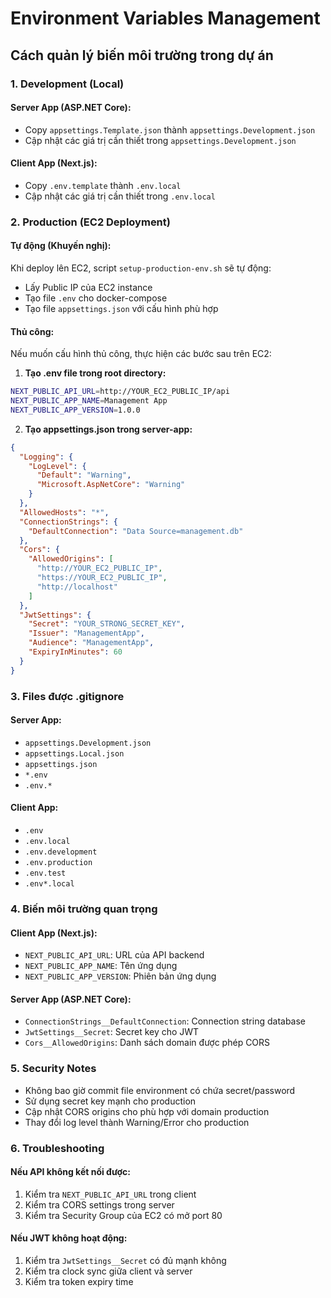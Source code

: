 # Environment Variables Management

## Cách quản lý biến môi trường trong dự án

### 1. Development (Local)

#### Server App (ASP.NET Core):

- Copy `appsettings.Template.json` thành `appsettings.Development.json`
- Cập nhật các giá trị cần thiết trong `appsettings.Development.json`

#### Client App (Next.js):

- Copy `.env.template` thành `.env.local`
- Cập nhật các giá trị cần thiết trong `.env.local`

### 2. Production (EC2 Deployment)

#### Tự động (Khuyến nghị):

Khi deploy lên EC2, script `setup-production-env.sh` sẽ tự động:

- Lấy Public IP của EC2 instance
- Tạo file `.env` cho docker-compose
- Tạo file `appsettings.json` với cấu hình phù hợp

#### Thủ công:

Nếu muốn cấu hình thủ công, thực hiện các bước sau trên EC2:

1. **Tạo .env file trong root directory:**

```bash
NEXT_PUBLIC_API_URL=http://YOUR_EC2_PUBLIC_IP/api
NEXT_PUBLIC_APP_NAME=Management App
NEXT_PUBLIC_APP_VERSION=1.0.0
```

2. **Tạo appsettings.json trong server-app:**

```json
{
  "Logging": {
    "LogLevel": {
      "Default": "Warning",
      "Microsoft.AspNetCore": "Warning"
    }
  },
  "AllowedHosts": "*",
  "ConnectionStrings": {
    "DefaultConnection": "Data Source=management.db"
  },
  "Cors": {
    "AllowedOrigins": [
      "http://YOUR_EC2_PUBLIC_IP",
      "https://YOUR_EC2_PUBLIC_IP",
      "http://localhost"
    ]
  },
  "JwtSettings": {
    "Secret": "YOUR_STRONG_SECRET_KEY",
    "Issuer": "ManagementApp",
    "Audience": "ManagementApp",
    "ExpiryInMinutes": 60
  }
}
```

### 3. Files được .gitignore

#### Server App:

- `appsettings.Development.json`
- `appsettings.Local.json`
- `appsettings.json`
- `*.env`
- `.env.*`

#### Client App:

- `.env`
- `.env.local`
- `.env.development`
- `.env.production`
- `.env.test`
- `.env*.local`

### 4. Biến môi trường quan trọng

#### Client App (Next.js):

- `NEXT_PUBLIC_API_URL`: URL của API backend
- `NEXT_PUBLIC_APP_NAME`: Tên ứng dụng
- `NEXT_PUBLIC_APP_VERSION`: Phiên bản ứng dụng

#### Server App (ASP.NET Core):

- `ConnectionStrings__DefaultConnection`: Connection string database
- `JwtSettings__Secret`: Secret key cho JWT
- `Cors__AllowedOrigins`: Danh sách domain được phép CORS

### 5. Security Notes

- Không bao giờ commit file environment có chứa secret/password
- Sử dụng secret key mạnh cho production
- Cập nhật CORS origins cho phù hợp với domain production
- Thay đổi log level thành Warning/Error cho production

### 6. Troubleshooting

#### Nếu API không kết nối được:

1. Kiểm tra `NEXT_PUBLIC_API_URL` trong client
2. Kiểm tra CORS settings trong server
3. Kiểm tra Security Group của EC2 có mở port 80

#### Nếu JWT không hoạt động:

1. Kiểm tra `JwtSettings__Secret` có đủ mạnh không
2. Kiểm tra clock sync giữa client và server
3. Kiểm tra token expiry time
